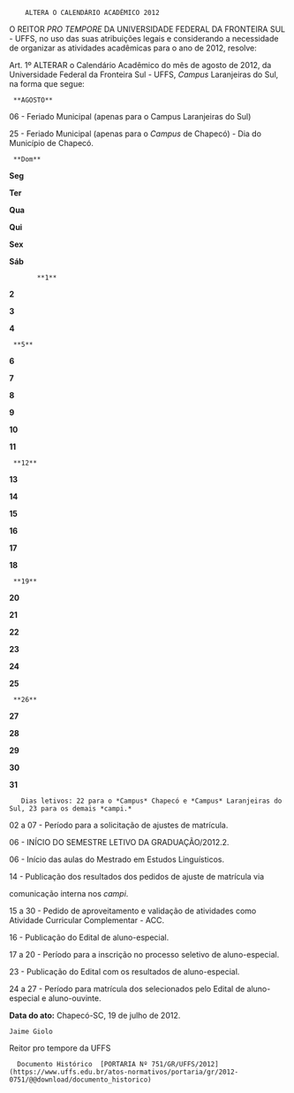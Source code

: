         ALTERA O CALENDÁRIO ACADÊMICO 2012  

 

 O REITOR *PRO TEMPORE* DA UNIVERSIDADE FEDERAL DA FRONTEIRA SUL - UFFS, no uso das suas atribuições legais e considerando a necessidade de organizar as atividades acadêmicas para o ano de 2012, resolve:

 Art. 1º ALTERAR o Calendário Acadêmico do mês de agosto de 2012, da Universidade Federal da Fronteira Sul - UFFS, *Campus* Laranjeiras do Sul, na forma que segue:

     **AGOSTO**

    

  

 06 - Feriado Municipal (apenas para o Campus Laranjeiras do Sul)

  

 25 - Feriado Municipal (apenas para o *Campus* de Chapecó) - Dia do Município de Chapecó.

  

     **Dom**

   **Seg**

   **Ter**

   **Qua**

   **Qui**

   **Sex**

   **Sáb**

           **1**

   **2**

   **3**

   **4**

     **5**

   **6**

   **7**

   **8**

   **9**

   **10**

   **11**

     **12**

   **13**

   **14**

   **15**

   **16**

   **17**

   **18**

     **19**

   **20**

   **21**

   **22**

   **23**

   **24**

   **25**

     **26**

   **27**

   **28**

   **29**

   **30**

   **31**

       Dias letivos: 22 para o *Campus* Chapecó e *Campus* Laranjeiras do Sul, 23 para os demais *campi.*

 02 a 07 - Período para a solicitação de ajustes de matrícula.

 06 - INÍCIO DO SEMESTRE LETIVO DA GRADUAÇÃO/2012.2.

 06 - Início das aulas do Mestrado em Estudos Linguísticos.

 14 - Publicação dos resultados dos pedidos de ajuste de matrícula via

 comunicação interna nos *campi*.

 15 a 30 - Pedido de aproveitamento e validação de atividades como Atividade Curricular Complementar - ACC.

 16 - Publicação do Edital de aluno-especial.

 17 a 20 - Período para a inscrição no processo seletivo de aluno-especial.

 23 - Publicação do Edital com os resultados de aluno-especial.

 24 a 27 - Período para matrícula dos selecionados pelo Edital de aluno-especial e aluno-ouvinte.

  

   **Data do ato:** Chapecó-SC, 19 de julho de 2012.   
 

    Jaime Giolo   
 Reitor pro tempore da UFFS 

      Documento Histórico  [PORTARIA Nº 751/GR/UFFS/2012](https://www.uffs.edu.br/atos-normativos/portaria/gr/2012-0751/@@download/documento_historico)     
      